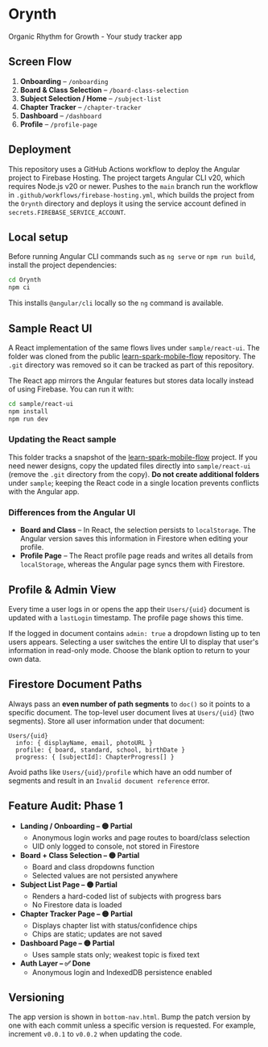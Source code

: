 # Orynth
Organic Rhythm for Growth - Your study tracker app

## Screen Flow

1. **Onboarding** – `/onboarding`
2. **Board & Class Selection** – `/board-class-selection`
3. **Subject Selection / Home** – `/subject-list`
4. **Chapter Tracker** – `/chapter-tracker`
5. **Dashboard** – `/dashboard`
6. **Profile** – `/profile-page`

## Deployment

This repository uses a GitHub Actions workflow to deploy the Angular project to Firebase Hosting. The project targets Angular CLI v20, which requires Node.js v20 or newer.
Pushes to the `main` branch run the workflow in `.github/workflows/firebase-hosting.yml`, which
builds the project from the `Orynth` directory and deploys it using the service account defined in
`secrets.FIREBASE_SERVICE_ACCOUNT`.

## Local setup

Before running Angular CLI commands such as `ng serve` or `npm run build`, install the project dependencies:

```bash
cd Orynth
npm ci
```

This installs `@angular/cli` locally so the `ng` command is available.

## Sample React UI

A React implementation of the same flows lives under `sample/react-ui`. The
folder was cloned from the public
[learn-spark-mobile-flow](https://github.com/Wolfrine/learn-spark-mobile-flow)
repository. The `.git` directory was removed so it can be tracked as part of
this repository.

The React app mirrors the Angular features but stores data locally instead of
using Firebase. You can run it with:

```bash
cd sample/react-ui
npm install
npm run dev
```

### Updating the React sample

This folder tracks a snapshot of the
[learn-spark-mobile-flow](https://github.com/Wolfrine/learn-spark-mobile-flow)
project. If you need newer designs, copy the updated files directly into
`sample/react-ui` (remove the `.git` directory from the copy). **Do not create
additional folders** under `sample`; keeping the React code in a single location
prevents conflicts with the Angular app.

### Differences from the Angular UI

- **Board and Class** – In React, the selection persists to `localStorage`.
  The Angular version saves this information in Firestore when editing your
  profile.
- **Profile Page** – The React profile page reads and writes all details from
  `localStorage`, whereas the Angular page syncs them with Firestore.

## Profile & Admin View

Every time a user logs in or opens the app their `Users/{uid}` document is updated with a `lastLogin` timestamp. The profile page shows this time.

If the logged in document contains `admin: true` a dropdown listing up to ten users appears. Selecting a user switches the entire UI to display that user's information in read-only mode. Choose the blank option to return to your own data.

## Firestore Document Paths

Always pass an **even number of path segments** to `doc()` so it points to a
specific document. The top-level user document lives at `Users/{uid}` (two
segments). Store all user information under that document:

```text
Users/{uid}
  info: { displayName, email, photoURL }
  profile: { board, standard, school, birthDate }
  progress: { [subjectId]: ChapterProgress[] }
```

Avoid paths like `Users/{uid}/profile` which have an odd number of segments and
result in an `Invalid document reference` error.

## Feature Audit: Phase 1

- **Landing / Onboarding – 🟡 Partial**
  - Anonymous login works and page routes to board/class selection
  - UID only logged to console, not stored in Firestore
- **Board + Class Selection – 🟡 Partial**
  - Board and class dropdowns function
  - Selected values are not persisted anywhere
- **Subject List Page – 🟡 Partial**
  - Renders a hard-coded list of subjects with progress bars
  - No Firestore data is loaded
- **Chapter Tracker Page – 🟡 Partial**
  - Displays chapter list with status/confidence chips
  - Chips are static; updates are not saved
- **Dashboard Page – 🟡 Partial**
  - Uses sample stats only; weakest topic is fixed text
- **Auth Layer – ✅ Done**
  - Anonymous login and IndexedDB persistence enabled

## Versioning

The app version is shown in `bottom-nav.html`. Bump the patch version by one
with each commit unless a specific version is requested. For example,
increment `v0.0.1` to `v0.0.2` when updating the code.


